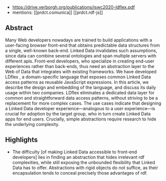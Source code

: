 
- https://drive.verborgh.org/publications/iswc2020-ldflex.pdf
- mentions: [[prdct.comunica]] [[prdct.rdf-js]]

## Abstract

Many Web developers nowadays are trained to build applications with a user-facing browser front-end that obtains predictable data structures from a single, well-known back-end. Linked Data invalidates such assumptions, since data can combine several ontologies and span multiple servers with different apis. Front-end developers, who specialize in creating end-user experiences rather than back-ends, thus need an abstraction layer to the Web of Data that integrates with existing frameworks. We have developed LDflex , a domain-specific language that exposes common Linked Data access patterns as reusable JavaScript expressions. In this article, we describe the design and embedding of the language, and discuss its daily usage within two companies. LDflex eliminates a dedicated data layer for common and straightforward data access patterns, without striving to be a replacement for more complex cases. The use cases indicate that designing a Linked Data developer experience—analogous to a user experience—is crucial for adoption by the target group, who in turn create Linked Data apps for end users. Crucially, simple abstractions require research to hide the underlying complexity.


## Highlights

- The difficulty [of making Linked Data accessible to front-end developers] lies in finding an abstraction that hides irrelevant rdf complexities, while still exposing the unbounded flexibility that Linked Data has to offer. Abstractions with rigid objects do not suffice, as their encapsulation tends to conceal precisely those advantages of rdf.